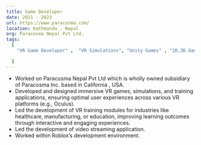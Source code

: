 ```yaml
---
title: Game Developer
date: 2021 - 2023
url: https://www.paracosma.com/
location: Kathmandu , Nepal
org: Paracosma Nepal Pvt Ltd.
tags:
  [
    "VR Game Developer" ,  "VR Simulations", "Unity Games" , "2D,3D Games" , "Roblox"

  ]
---
```

- Worked on Paracosma Nepal Pvt Ltd which is wholly owned subsidiary of Paracosma Inc. based in California , USA.
- Developed and designed immersive VR games, simulations, and training applications, ensuring optimal user experiences across various VR platforms (e.g., Oculus).
- Led the development of VR training modules for industries like healthcare, manufacturing, or education, improving learning outcomes through interactive and engaging experiences.
- Led the development of video streaming application.
- Worked within Roblox’s development environment.
